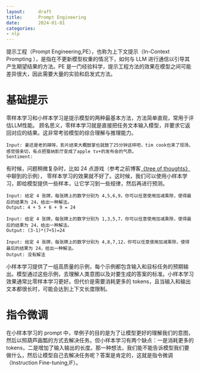 ```yaml
---
layout:     draft
title:      Prompt Engineering
date:       2024-01-01
categories: 
- nlp
---
```



提示工程（Prompt Engineering,PE），也称为上下文提示（In-Context Prompting ），是指在不更新模型权重的情况下，如何与 LLM 进行通信以引导其产生期望结果的方法。PE 是一门经验科学，提示工程方法的效果在模型之间可能差异很大，因此需要大量的实验和启发式方法。

# 基础提示

零样本学习和小样本学习是提示模型的两种最基本方法，方法简单直观，常用于评估LLM性能。
顾名思义，零样本学习就是直接把任务文本输入模型，并要求它返回对应的结果。这非常考验模型的综合理解与推理能力。 

```text
Input: 姜还是老的辣呀，影片结束大概鼓掌也就鼓了25分钟这样吧，tim cook也来了现场，感觉很亲切，有点把戛纳影厅变成了apple tv+的发布会的气质。
Sentiment:
```

有时候，问题稍微复杂时，比如 24 点游戏（参考之前博客[《tree of thoughts》]({{site.baseurl}}/2023/12/10/Tree-of-Thoughts/)中聊到的示例）， 零样本学习的效果就不好了。这时候，我们可以使用小样本学习，即给模型提供一些样本，让它学习到一些规律，然后再进行预测。

```text
Input: 给定 4 张牌，每张牌上的数字分别为 4,5,6,9，你可以任意使用加减乘除，使得最后的结果为 24，给出一种解法。
Output: 4 + 5 + 6 + 9 = 24

Input: 给定 4 张牌，每张牌上的数字分别为 1,3,5,7，你可以任意使用加减乘除，使得最后的结果为 24，给出一种解法。
Output: (3-1)*(7+5)=24

Input: 给定 4 张牌，每张牌上的数字分别为 4,8,7,12，你可以任意使用加减乘除，使得最后的结果为 24，给出一种解法。
Output: 没有解法
```

小样本学习提供了一组高质量的示例，每个示例都包含输入和目标任务的预期输出。模型通过这些示例，去理解人类意图以及对要生成的答案的标准。小样本学习效果通常比零样本学习更好。但代价是需要消耗更多的 tokens，且当输入和输出文本都很长时，可能会达到上下文长度限制。

# 指令微调 
在小样本学习的 prompt 中，举例子的目的是为了让模型更好的理解我们的意图，然后以照葫芦画瓢的方式去解决任务。但小样本学习有两个缺点：一是消耗更多的 tokens，二是增加了输入输出的长度。那一种想法，我们能不能告诉模型我们要做什么，然后让模型自己去解决任务呢？答案是肯定的，这就是指令微调（Instruction Fine-tuning,IF）。

